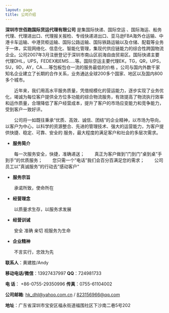 ```yaml
---
layout: page
title: 公司介绍
---
```


**深圳市世佰跑国际货运代理有限公司** 是集国际快递、国际空运 、国际海运、船务代理、代理进出口、代理报关报检、专线快递进出口、亚马逊FBA海外仓运输、中港卡车运输、中港货柜运输、国际公路运输、国际铁路运输以及仓储、配载等业务于一体，实现网络化、信息化、智能化管理，集现代供应链能力的综合性跨国物流企业。公司2007年3月注册登记于深圳市南山区前海自由贸易区。国际快递主要代理DHL，UPS，FEDEX和EMS.....等。国际空运主要代理EK，TG，QR，UPS，SU，9D，AY，CA.....等包板包仓一流的服务最低的价格 。公司与国内外数千家知名企业建立了长期的合作关系，业务通达全球200多个国家、地区以及国内800多个城市。 

　　近年来，我们用高水平服务质量，凭借规模化的营运能力，逐步实现了业务优化，竭诚为每位客户提供全方位多功能的综合物流服务，有效提高了物流执行效率和运作质量，合理降低了客户经营成本，提升了客户的市场应变能力和竞争能力，受到客户一致好评。 

　　公司将一如既往秉承“优质、高效、诚信、团结”的企业精神，以市场为导向，以客户为中心，以科学的资源整合、先进的管理技术、强大的运营能力，为客户提供快捷、稳定、可靠、安全的 服务，最大程度的满足客户和社会的多层次需求。 

- **服务简介**

　　每一次服务安全，快捷，准确递送；
　　真正为客户做到”门到门”桌到桌”手到手”的优质服务；
　　您只需一个”电话”我们会百分百满足您的需求；
　　公司员工以”真诚服务”的行动去”感动客户“

- **服务宗旨** 

　　承诺所致，使命所在 

- **经营理念** 

　　以质量求生存，以服务求发展 

- **经营训诫** 

　　安全 准确 亲切 视服务为生命  

- **企业精神**

　　不言实行，忠效为先
             

**联系人**：黄建胜/Andy

**移动电话/微信**：13927437997  **QQ**：724981733

**电 话**：  +86-0755-29350996  **传真**：0755-61104002

**公司邮箱**: hk_dhl@yahoo.com.cn / 823156966@qq.com

**地址**：广东省深圳市宝安区福永街道福围社区下沙南二巷5号202
